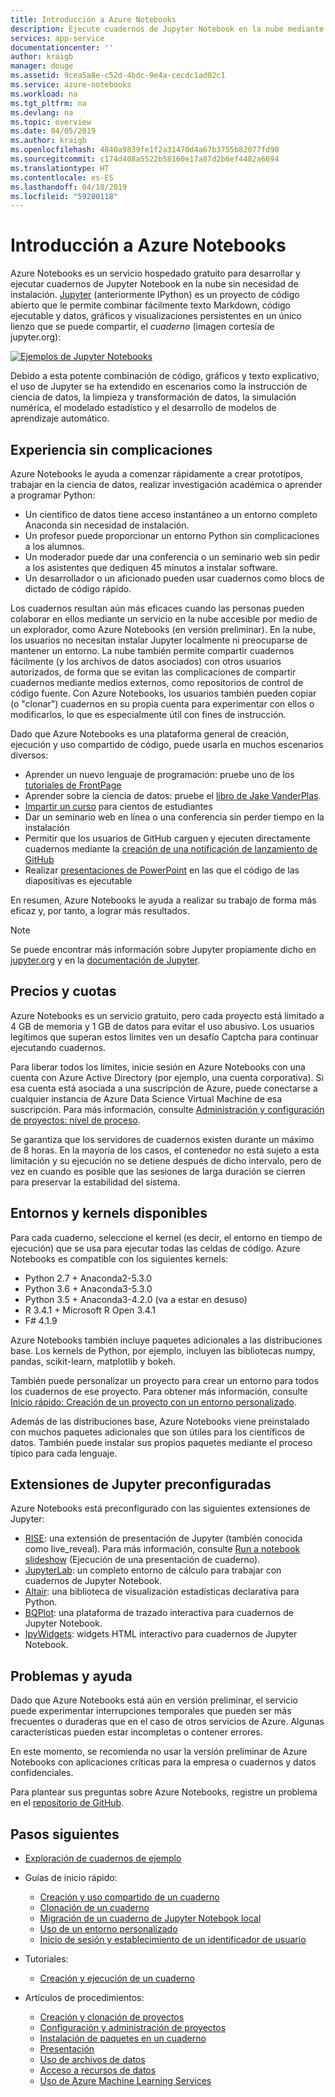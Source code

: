 ```yaml
---
title: Introducción a Azure Notebooks
description: Ejecute cuadernos de Jupyter Notebook en la nube mediante el servicio gratuito Azure Notebooks, donde no se requiere realizar ninguna configuración.
services: app-service
documentationcenter: ''
author: kraigb
manager: douge
ms.assetid: 9cea5a8e-c52d-4bdc-9e4a-cecdc1ad02c1
ms.service: azure-notebooks
ms.workload: na
ms.tgt_pltfrm: na
ms.devlang: na
ms.topic: overview
ms.date: 04/05/2019
ms.author: kraigb
ms.openlocfilehash: 4840a9839fe1f2a31470d4a67b3755b82077fd90
ms.sourcegitcommit: c174d408a5522b58160e17a87d2b6ef4482a6694
ms.translationtype: HT
ms.contentlocale: es-ES
ms.lasthandoff: 04/18/2019
ms.locfileid: "59280118"
---
```

# <a name="overview-of-azure-notebooks"></a>Introducción a Azure Notebooks

Azure Notebooks es un servicio hospedado gratuito para desarrollar y ejecutar cuadernos de Jupyter Notebook en la nube sin necesidad de instalación. [Jupyter](https://jupyter.org/) (anteriormente IPython) es un proyecto de código abierto que le permite combinar fácilmente texto Markdown, código ejecutable y datos, gráficos y visualizaciones persistentes en un único lienzo que se puede compartir, el *cuaderno* (imagen cortesía de jupyter.org):

[![Ejemplos de Jupyter Notebooks](https://jupyter.org/assets/jupyterpreview.png)](https://jupyter.org/assets/jupyterpreview.png#lightbox)

Debido a esta potente combinación de código, gráficos y texto explicativo, el uso de Jupyter se ha extendido en escenarios como la instrucción de ciencia de datos, la limpieza y transformación de datos, la simulación numérica, el modelado estadístico y el desarrollo de modelos de aprendizaje automático.

## <a name="hassle-free-experience"></a>Experiencia sin complicaciones

Azure Notebooks le ayuda a comenzar rápidamente a crear prototipos, trabajar en la ciencia de datos, realizar investigación académica o aprender a programar Python:

- Un científico de datos tiene acceso instantáneo a un entorno completo Anaconda sin necesidad de instalación.
- Un profesor puede proporcionar un entorno Python sin complicaciones a los alumnos.
- Un moderador puede dar una conferencia o un seminario web sin pedir a los asistentes que dediquen 45 minutos a instalar software.
- Un desarrollador o un aficionado pueden usar cuadernos como blocs de dictado de código rápido.

Los cuadernos resultan aún más eficaces cuando las personas pueden colaborar en ellos mediante un servicio en la nube accesible por medio de un explorador, como Azure Notebooks (en versión preliminar). En la nube, los usuarios no necesitan instalar Jupyter localmente ni preocuparse de mantener un entorno. La nube también permite compartir cuadernos fácilmente (y los archivos de datos asociados) con otros usuarios autorizados, de forma que se evitan las complicaciones de compartir cuadernos mediante medios externos, como repositorios de control de código fuente. Con Azure Notebooks, los usuarios también pueden copiar (o "clonar") cuadernos en su propia cuenta para experimentar con ellos o modificarlos, lo que es especialmente útil con fines de instrucción.

Dado que Azure Notebooks es una plataforma general de creación, ejecución y uso compartido de código, puede usarla en muchos escenarios diversos:

- Aprender un nuevo lenguaje de programación: pruebe uno de los [tutoriales de FrontPage](https://notebooks.azure.com/Microsoft/projects/samples/html/Introduction%20to%20Python.ipynb)
- Aprender sobre la ciencia de datos: pruebe el [libro de Jake VanderPlas](https://notebooks.azure.com/jakevdp/projects/PythonDataScienceHandbook).
- [Impartir un curso](https://notebooks.azure.com/garth-wells/projects/CUED-IA-Computing-Michaelmas) para cientos de estudiantes
- Dar un seminario web en línea o una conferencia sin perder tiempo en la instalación 
- Permitir que los usuarios de GitHub carguen y ejecuten directamente cuadernos mediante la [creación de una notificación de lanzamiento de GitHub](https://notebooks.azure.com/help/projects/sharing/create-a-github-badge)
- Realizar [presentaciones de PowerPoint](https://notebooks.azure.com/help/jupyter-notebooks/slides) en las que el código de las diapositivas es ejecutable

En resumen, Azure Notebooks le ayuda a realizar su trabajo de forma más eficaz y, por tanto, a lograr más resultados.

> [!Note]
> Se puede encontrar más información sobre Jupyter propiamente dicho en [jupyter.org](https://jupyter.org/) y en la [documentación de Jupyter](https://jupyter-notebook.readthedocs.io/en/latest/).

## <a name="pricing-and-quotas"></a>Precios y cuotas

Azure Notebooks es un servicio gratuito, pero cada proyecto está limitado a 4 GB de memoria y 1 GB de datos para evitar el uso abusivo. Los usuarios legítimos que superan estos límites ven un desafío Captcha para continuar ejecutando cuadernos.

Para liberar todos los límites, inicie sesión en Azure Notebooks con una cuenta con Azure Active Directory (por ejemplo, una cuenta corporativa). Si esa cuenta está asociada a una suscripción de Azure, puede conectarse a cualquier instancia de Azure Data Science Virtual Machine de esa suscripción. Para más información, consulte [Administración y configuración de proyectos: nivel de proceso](configure-manage-azure-notebooks-projects.md#compute-tier).

Se garantiza que los servidores de cuadernos existen durante un máximo de 8 horas. En la mayoría de los casos, el contenedor no está sujeto a esta limitación y su ejecución no se detiene después de dicho intervalo, pero de vez en cuando es posible que las sesiones de larga duración se cierren para preservar la estabilidad del sistema.

## <a name="available-kernels-and-environments"></a>Entornos y kernels disponibles

Para cada cuaderno, seleccione el kernel (es decir, el entorno en tiempo de ejecución) que se usa para ejecutar todas las celdas de código. Azure Notebooks es compatible con los siguientes kernels:

- Python 2.7 + Anaconda2-5.3.0
- Python 3.6 + Anaconda3-5.3.0
- Python 3.5 + Anaconda3-4.2.0 (va a estar en desuso)
- R 3.4.1 + Microsoft R Open 3.4.1
- F# 4.1.9

Azure Notebooks también incluye paquetes adicionales a las distribuciones base. Los kernels de Python, por ejemplo, incluyen las bibliotecas numpy, pandas, scikit-learn, matplotlib y bokeh.

También puede personalizar un proyecto para crear un entorno para todos los cuadernos de ese proyecto. Para obtener más información, consulte [Inicio rápido: Creación de un proyecto con un entorno personalizado](quickstart-create-jupyter-notebook-project-environment.md).

Además de las distribuciones base, Azure Notebooks viene preinstalado con muchos paquetes adicionales que son útiles para los científicos de datos. También puede instalar sus propios paquetes mediante el proceso típico para cada lenguaje.

## <a name="pre-configured-jupyter-extensions"></a>Extensiones de Jupyter preconfiguradas

Azure Notebooks está preconfigurado con las siguientes extensiones de Jupyter:

- [RISE](https://github.com/damianavila/RISE): una extensión de presentación de Jupyter (también conocida como live_reveal). Para más información, consulte [Run a notebook slideshow](present-jupyter-notebooks-slideshow.md) (Ejecución de una presentación de cuaderno).
- [JupyterLab](https://github.com/jupyterlab/jupyterlab): un completo entorno de cálculo para trabajar con cuadernos de Jupyter Notebook.
- [Altair](https://github.com/ellisonbg/altair): una biblioteca de visualización estadísticas declarativa para Python.
- [BQPlot](https://github.com/bloomberg/bqplot): una plataforma de trazado interactiva para cuadernos de Jupyter Notebook.
- [IpyWidgets](https://github.com/jupyter-widgets/ipywidgets): widgets HTML interactivo para cuadernos de Jupyter Notebook.

## <a name="issues-and-getting-help"></a>Problemas y ayuda

Dado que Azure Notebooks está aún en versión preliminar, el servicio puede experimentar interrupciones temporales que pueden ser más frecuentes o duraderas que en el caso de otros servicios de Azure. Algunas características pueden estar incompletas o contener errores.

En este momento, se recomienda no usar la versión preliminar de Azure Notebooks con aplicaciones críticas para la empresa o cuadernos y datos confidenciales.

Para plantear sus preguntas sobre Azure Notebooks, registre un problema en el [repositorio de GitHub](https://github.com/Microsoft/AzureNotebooks/issues).

## <a name="next-steps"></a>Pasos siguientes  

- [Exploración de cuadernos de ejemplo](azure-notebooks-samples.md)

- Guías de inicio rápido:

  - [Creación y uso compartido de un cuaderno](quickstart-create-share-jupyter-notebook.md)
  - [Clonación de un cuaderno](quickstart-clone-jupyter-notebook.md)
  - [Migración de un cuaderno de Jupyter Notebook local](quickstart-migrate-local-jupyter-notebook.md)
  - [Uso de un entorno personalizado](quickstart-create-jupyter-notebook-project-environment.md)
  - [Inicio de sesión y establecimiento de un identificador de usuario](quickstart-sign-in-azure-notebooks.md)

- Tutoriales:

  - [Creación y ejecución de un cuaderno](tutorial-create-run-jupyter-notebook.md  )

- Artículos de procedimientos:
  
  - [Creación y clonación de proyectos](create-clone-jupyter-notebooks.md)
  - [Configuración y administración de proyectos](configure-manage-azure-notebooks-projects.md)
  - [Instalación de paquetes en un cuaderno](install-packages-jupyter-notebook.md)
  - [Presentación](present-jupyter-notebooks-slideshow.md)
  - [Uso de archivos de datos](work-with-project-data-files.md)
  - [Acceso a recursos de datos](access-data-resources-jupyter-notebooks.md)
  - [Uso de Azure Machine Learning Services](use-machine-learning-services-jupyter-notebooks.md)
